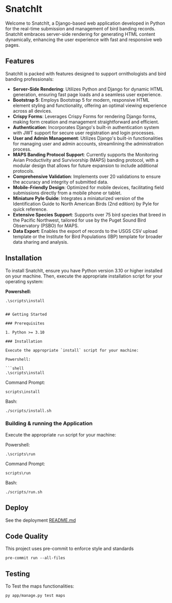 
# SnatchIt

Welcome to SnatchIt, a Django-based web application developed in Python for the real-time submission and management of bird banding records. SnatchIt embraces server-side rendering for generating HTML content dynamically, enhancing the user experience with fast and responsive web pages.

## Features

SnatchIt is packed with features designed to support ornithologists and bird banding professionals:

- **Server-Side Rendering**: Utilizes Python and Django for dynamic HTML generation, ensuring fast page loads and a seamless user experience.
- **Bootstrap 5**: Employs Bootstrap 5 for modern, responsive HTML element styling and functionality, offering an optimal viewing experience across all devices.
- **Crispy Forms**: Leverages Crispy Forms for rendering Django forms, making form creation and management straightforward and efficient.
- **Authentication**: Incorporates Django's built-in authentication system with JWT support for secure user registration and login processes.
- **User and Admin Management**: Utilizes Django's built-in functionalities for managing user and admin accounts, streamlining the administration process.
- **MAPS Banding Protocol Support**: Currently supports the Monitoring Avian Productivity and Survivorship (MAPS) banding protocol, with a modular design that allows for future expansion to include additional protocols.
- **Comprehensive Validation**: Implements over 20 validations to ensure the accuracy and integrity of submitted data.
- **Mobile-Friendly Design**: Optimized for mobile devices, facilitating field submissions directly from a mobile phone or tablet.
- **Miniature Pyle Guide**: Integrates a miniaturized version of the Identification Guide to North American Birds (2nd edition) by Pyle for quick reference.
- **Extensive Species Support**: Supports over 75 bird species that breed in the Pacific Northwest, tailored for use by the Puget Sound Bird Observatory (PSBO) for MAPS.
- **Data Export**: Enables the export of records to the USGS CSV upload template or the Institute for Bird Populations (IBP) template for broader data sharing and analysis.

## Installation

To install SnatchIt, ensure you have Python version 3.10 or higher installed on your machine. Then, execute the appropriate installation script for your operating system:

**Powershell:**

```shell
.\scripts\install


## Getting Started

### Prerequisites

1. Python >= 3.10

### Installation

Execute the appropriate `install` script for your machine:

Powershell:

```shell
.\scripts\install
```

Command Prompt:

```shell
scripts\install
```

Bash:

```shell
./scripts/install.sh
```

### Building & running the Application

Execute the appropriate `run` script for your machine:

Powershell:

```shell
.\scripts\run
```

Command Prompt:

```shell
scripts\run
```

Bash:

```shell
./scripts/run.sh
```

## Deploy

See the deployment [README.md](./deploy/README.md)

## Code Quality

This project uses pre-commit to enforce style and standards

```shell
pre-commit run --all-files
```

## Testing
To Test the maps functionalities:

```py app/manage.py test maps ```
